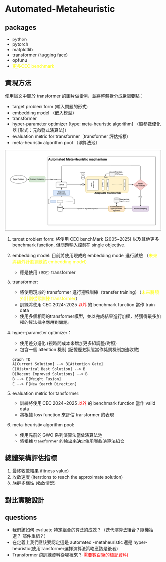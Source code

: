 # Automated-Metaheuristic

## packages

- python
- pytorch
- matplotlib
- transformer (hugging face)
- opfunu
- <span style="color:yellow">更多CEC benchmark</span>

## 實現方法

使用論文中關於 transformer 的圖片做舉例，並將整體拆分成幾個要點：

- target problem form (輸入問題的形式)
- embedding model （嵌入模型）
- transformer
- hyper-parameter optimizer [type: meta-heuristic algorithm]
  （超參數優化器 [形式：元啟發式演算法]）
- evaluation metric for transformer（transformer 評估指標）
- meta-heuristic algorithm pool （演算法池）

![Auto-MH structure picture](./markdown_source/automated-MH/Automated_meta-heuristic_workflow_chart.png)

1. target problem form: 將使用 CEC benchMark (2005~2025) 以及其他更多 benchmark function, 但問題輸入控制在 single objective.
2. embedding model: 目前將使用現成的 embedding model 進行試驗 （<span style='color:yellow'>未來將額外計劃訓練該 embedding model</sapn>）

   - 應是使用 `(未定)` transformer

3. transformer:

   - 將使用現成的 transformer 進行遷移訓練（transfer training）（<span style='color:yellow'>未來將額外計劃從頭訓練 transformer</span>）
   - 訓練將使用 CEC 2024~2025 <span style="color:red" >以外</span> 的 benchmark function 當作 train data
   - 使用多個相同的transformer模型，並以完成結果進行加權，將獲得最多加權的算法排序應用到問題。

4. hyper-parameter optimizer：

   - 使用差分進化 (視時間成本來增加更多組調整/對照)
   - 包含一個 attention 機制 (記憶歷史狀態當作獎罰機制加速收斂)

   ```mermaid
   graph TD
   A[Current Solution] --> B[Attention Gate]
   C[Historical Best Solution] --> B
   D[Recent Improved Solutions] --> B
   B --> E[Weight Fusion]
   E --> F[New Search Direction]
   ```

5. evaluation metric for tansformer:

   - 訓練將使用 CEC 2024~2025 <span style="color:red" >以外</span> 的 benchmark function 當作 valid data
   - 將根據 loss function 來評估 transformer 的表現

6. meta-heuristic algorithm pool:
   - 使用先前的 GWO 系列演算法當做演算法池
   - 將根據 transformer 的輸出來決定使用哪些演算法組合

<!-- RL -->

## 總體架構評估指標

1. 最終收斂結果 (fitness value)
2. 收斂速度 (iterations to reach the approximate solution)
3. 族群多樣性 (收斂情況)

## 對比實驗設計

## questions

- 我們該如何 evaluate 特定組合的算法的成效？（迭代演算法組合？隨機抽選？ 部件重組？）
- 在定義上我們應該要認定這是 automated -metaheuristic 還是 hyper-heuristic(使用transformer選擇演算法策略應該是後者)
- Transformer 的訓練資料從哪裡來？(<span style="color:red">需要數百筆的標記資料<span>)